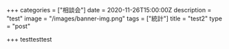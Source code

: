 +++
categories = ["相談会"]
date = 2020-11-26T15:00:00Z
description = "test"
image = "/images/banner-img.png"
tags = ["統計"]
title = "test2"
type = "post"

+++
testtesttest